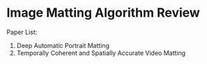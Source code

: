 # Image Matting Algorithm Review

Paper List:
1. Deep Automatic Portrait Matting
2. Temporally Coherent and Spatially Accurate Video Matting

